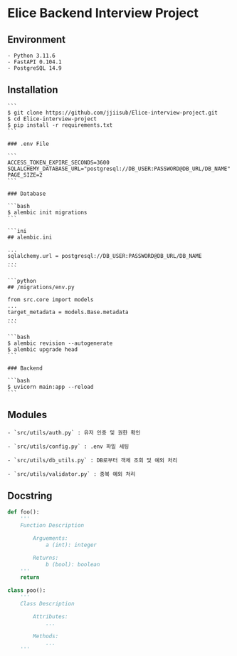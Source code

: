 # Elice Backend Interview Project

## Environment

    - Python 3.11.6
    - FastAPI 0.104.1
    - PostgreSQL 14.9

## Installation

    ```
    $ git clone https://github.com/jjiisub/Elice-interview-project.git
    $ cd Elice-interview-project
    $ pip install -r requirements.txt
    ```

    ### .env File

    ```
    ACCESS_TOKEN_EXPIRE_SECONDS=3600
    SQLALCHEMY_DATABASE_URL="postgresql://DB_USER:PASSWORD@DB_URL/DB_NAME"
    PAGE_SIZE=2
    ```

    ### Database

    ```bash
    $ alembic init migrations
    ```

    ```ini
    ## alembic.ini

    ...
    sqlalchemy.url = postgresql://DB_USER:PASSWORD@DB_URL/DB_NAME
    ...
    ```

    ```python
    ## /migrations/env.py

    from src.core import models
    ...
    target_metadata = models.Base.metadata
    ...
    ```

    ```bash
    $ alembic revision --autogenerate
    $ alembic upgrade head
    ```

    ### Backend

    ```bash
    $ uvicorn main:app --reload
    ```

## Modules

    - `src/utils/auth.py` : 유저 인증 및 권한 확인

    - `src/utils/config.py` : .env 파일 세팅

    - `src/utils/db_utils.py` : DB로부터 객체 조회 및 예외 처리

    - `src/utils/validator.py` : 중복 예외 처리

## Docstring

```python
def foo():
    '''
    Function Description

        Arguements:
            a (int): integer

        Returns:
            b (bool): boolean
    '''
    return

class poo():
    '''
    Class Description

        Attributes:
            ...

        Methods:
            ...
    '''
```
